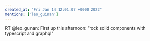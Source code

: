 ```yaml
---
created_at: "Fri Jan 14 12:01:07 +0000 2022"
mentions: ['leo_guinan']
---
```


RT @leo_guinan: First up this afternoon: "rock solid components with typescript and graphql"